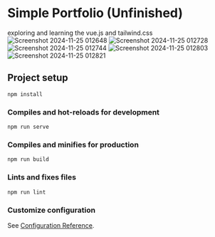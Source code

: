 # Simple Portfolio (Unfinished)
  exploring and learning the vue.js and tailwind.css 
  ![Screenshot 2024-11-25 012648](https://github.com/user-attachments/assets/5f23e1b0-f95a-422c-b36a-3327ead91fd4)
  ![Screenshot 2024-11-25 012728](https://github.com/user-attachments/assets/3bda239c-b1ba-4906-a99f-cae91735e923)
  ![Screenshot 2024-11-25 012744](https://github.com/user-attachments/assets/7996f36a-3375-42de-88f5-424e44ad1ee8)
  ![Screenshot 2024-11-25 012803](https://github.com/user-attachments/assets/0ff416b9-baab-4927-a159-9beeee07d511)
  ![Screenshot 2024-11-25 012821](https://github.com/user-attachments/assets/8affe60b-e62c-4b3e-b5b0-c315714b2ae9)

## Project setup
```
npm install
```

### Compiles and hot-reloads for development
```
npm run serve
```

### Compiles and minifies for production
```
npm run build
```

### Lints and fixes files
```
npm run lint
```

### Customize configuration
See [Configuration Reference](https://cli.vuejs.org/config/).
